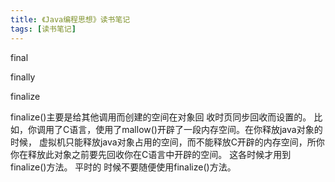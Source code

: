 ```yaml
---
title: 《Java编程思想》读书笔记
tags: [读书笔记]
---
```



final

finally

finalize

finalize()主要是给其他调用而创建的空间在对象回 收时页同步回收而设置的。 比如，你调用了C语言，使用了mallow()开辟了一段内存空间。在你释放java对象的时候，
虚拟机只能释放java对象占用的空间，而不能释放C开辟的内存空间，所你 你在释放此对象之前要先回收你在C语言中开辟的空间。 这各时候才用到finalize()方法。 
平时的 时候不要随便使用finalize()方法。
